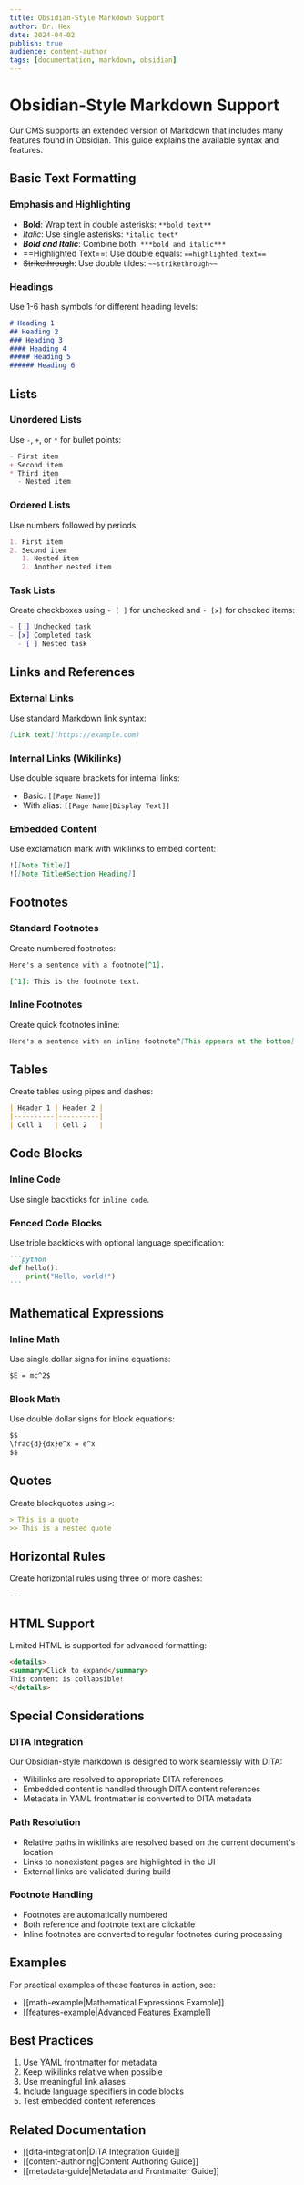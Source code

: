 ```yaml
---
title: Obsidian-Style Markdown Support
author: Dr. Hex
date: 2024-04-02
publish: true
audience: content-author
tags: [documentation, markdown, obsidian]
---
```


# Obsidian-Style Markdown Support

Our CMS supports an extended version of Markdown that includes many features found in Obsidian. This guide explains the available syntax and features.

## Basic Text Formatting

### Emphasis and Highlighting
- **Bold**: Wrap text in double asterisks: `**bold text**`
- *Italic*: Use single asterisks: `*italic text*`
- ***Bold and Italic***: Combine both: `***bold and italic***`
- ==Highlighted Text==: Use double equals: `==highlighted text==`
- ~~Strikethrough~~: Use double tildes: `~~strikethrough~~`

### Headings
Use 1-6 hash symbols for different heading levels:
```markdown
# Heading 1
## Heading 2
### Heading 3
#### Heading 4
##### Heading 5
###### Heading 6
```

## Lists

### Unordered Lists
Use `-`, `+`, or `*` for bullet points:
```markdown
- First item
+ Second item
* Third item
  - Nested item
```

### Ordered Lists
Use numbers followed by periods:
```markdown
1. First item
2. Second item
   1. Nested item
   2. Another nested item
```

### Task Lists
Create checkboxes using `- [ ]` for unchecked and `- [x]` for checked items:
```markdown
- [ ] Unchecked task
- [x] Completed task
  - [ ] Nested task
```

## Links and References

### External Links
Use standard Markdown link syntax:
```markdown
[Link text](https://example.com)
```

### Internal Links (Wikilinks)
Use double square brackets for internal links:
- Basic: `[[Page Name]]`
- With alias: `[[Page Name|Display Text]]`

### Embedded Content
Use exclamation mark with wikilinks to embed content:
```markdown
![[Note Title]]
![[Note Title#Section Heading]]
```

## Footnotes

### Standard Footnotes
Create numbered footnotes:
```markdown
Here's a sentence with a footnote[^1].

[^1]: This is the footnote text.
```

### Inline Footnotes
Create quick footnotes inline:
```markdown
Here's a sentence with an inline footnote^[This appears at the bottom].
```

## Tables
Create tables using pipes and dashes:
```markdown
| Header 1 | Header 2 |
|----------|----------|
| Cell 1   | Cell 2   |
```

## Code Blocks

### Inline Code
Use single backticks for `inline code`.

### Fenced Code Blocks
Use triple backticks with optional language specification:
````markdown
```python
def hello():
    print("Hello, world!")
```
````

## Mathematical Expressions

### Inline Math
Use single dollar signs for inline equations:
```markdown
$E = mc^2$
```

### Block Math
Use double dollar signs for block equations:
```markdown
$$
\frac{d}{dx}e^x = e^x
$$
```

## Quotes
Create blockquotes using `>`:
```markdown
> This is a quote
>> This is a nested quote
```

## Horizontal Rules
Create horizontal rules using three or more dashes:
```markdown
---
```

## HTML Support
Limited HTML is supported for advanced formatting:
```html
<details>
<summary>Click to expand</summary>
This content is collapsible!
</details>
```

## Special Considerations

### DITA Integration
Our Obsidian-style markdown is designed to work seamlessly with DITA:
- Wikilinks are resolved to appropriate DITA references
- Embedded content is handled through DITA content references
- Metadata in YAML frontmatter is converted to DITA metadata

### Path Resolution
- Relative paths in wikilinks are resolved based on the current document's location
- Links to nonexistent pages are highlighted in the UI
- External links are validated during build

### Footnote Handling
- Footnotes are automatically numbered
- Both reference and footnote text are clickable
- Inline footnotes are converted to regular footnotes during processing

## Examples

For practical examples of these features in action, see:
- [[math-example|Mathematical Expressions Example]]
- [[features-example|Advanced Features Example]]

## Best Practices

1. Use YAML frontmatter for metadata
2. Keep wikilinks relative when possible
3. Use meaningful link aliases
4. Include language specifiers in code blocks
5. Test embedded content references

## Related Documentation

- [[dita-integration|DITA Integration Guide]]
- [[content-authoring|Content Authoring Guide]]
- [[metadata-guide|Metadata and Frontmatter Guide]] 